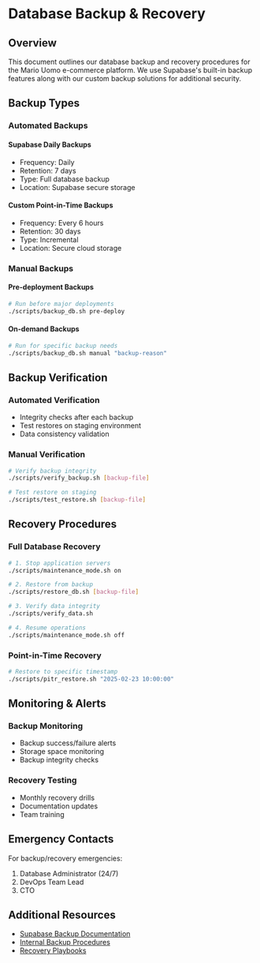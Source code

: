 # Database Backup & Recovery

## Overview

This document outlines our database backup and recovery procedures for the Mario Uomo e-commerce platform. We use Supabase's built-in backup features along with our custom backup solutions for additional security.

## Backup Types

### Automated Backups

#### Supabase Daily Backups
- Frequency: Daily
- Retention: 7 days
- Type: Full database backup
- Location: Supabase secure storage

#### Custom Point-in-Time Backups
- Frequency: Every 6 hours
- Retention: 30 days
- Type: Incremental
- Location: Secure cloud storage

### Manual Backups

#### Pre-deployment Backups
```bash
# Run before major deployments
./scripts/backup_db.sh pre-deploy
```

#### On-demand Backups
```bash
# Run for specific backup needs
./scripts/backup_db.sh manual "backup-reason"
```

## Backup Verification

### Automated Verification
- Integrity checks after each backup
- Test restores on staging environment
- Data consistency validation

### Manual Verification
```bash
# Verify backup integrity
./scripts/verify_backup.sh [backup-file]

# Test restore on staging
./scripts/test_restore.sh [backup-file]
```

## Recovery Procedures

### Full Database Recovery
```bash
# 1. Stop application servers
./scripts/maintenance_mode.sh on

# 2. Restore from backup
./scripts/restore_db.sh [backup-file]

# 3. Verify data integrity
./scripts/verify_data.sh

# 4. Resume operations
./scripts/maintenance_mode.sh off
```

### Point-in-Time Recovery
```bash
# Restore to specific timestamp
./scripts/pitr_restore.sh "2025-02-23 10:00:00"
```

## Monitoring & Alerts

### Backup Monitoring
- Backup success/failure alerts
- Storage space monitoring
- Backup integrity checks

### Recovery Testing
- Monthly recovery drills
- Documentation updates
- Team training

## Emergency Contacts

For backup/recovery emergencies:
1. Database Administrator (24/7)
2. DevOps Team Lead
3. CTO

## Additional Resources

- [Supabase Backup Documentation](https://supabase.com/docs/guides/platform/backups)
- [Internal Backup Procedures](./internal-backup-procedures.md)
- [Recovery Playbooks](./recovery-playbooks.md)
